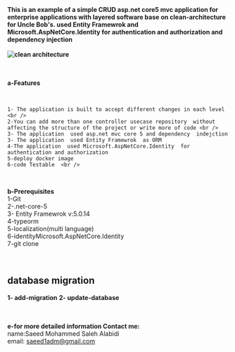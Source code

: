 <b>
This is an example of a simple CRUD asp.net core5 mvc application for enterprise applications with layered software base on clean-architecture for Uncle Bob's. used Entity Framewrok  and  Microsoft.AspNetCore.Identity  for authentication and authorization  and dependency injection
<br /> <br />
<img src="https://www.ryadel.com/wp-content/uploads/2018/11/asp-net-core-logo-735x300.png" alt="clean architecture">
 <br /> <br />
</b>

 <br />
 
<b>a-Features</b>
 
 
<br/>
 
	1- The application is built to accept different changes in each level <br />
	2-You can add more than one controller usecase repository  without affecting the structure of the project or write more of code <br />
	3- The application  used asp.net mvc core 5 and dependency  indejction
	3- The application  used Entity Framewrok  as ORM 
	4-The application  used Microsoft.AspNetCore.Identity  for authentication and authorization
	5-deploy docker image
	6-code Testable  <br />
   
 <br />

<b>b-Prerequisites</b> <br />
	1-Git <br />
	2-.net-core-5<br />
    3- Entity Framewrok v:5.0.14<br />
    4-typeorm <br />
	5-localization(multi language) <br />
    6-identityMicrosoft.AspNetCore.Identity <br />
	7-git clone  <br />
 <br />
 <br />
 <h2> database migration</h2>
<b>1- add-migration</b>  
<b>2- update-database</b>  
<br/><br/><br/>
 
<b>e-for more detailed information Contact me:</b> <br />
	name:Saeed Mohammed Saleh Alabidi <br />
	email: saeed1adm@gmail.com <br />

